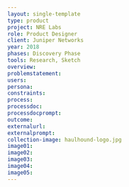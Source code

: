 ```yaml
---
layout: single-template
type: product
project: NRE Labs
role: Product Designer
client: Juniper Networks
year: 2018
phases: Discovery Phase
tools: Research, Sketch
overview:
problemstatement:
users:
persona:
constraints:
process:
processdoc:
processdocprompt:
outcome:
externalurl:
externalprompt:
collection-image: haulhound-logo.jpg
image01:
image02:
image03:
image04:
image05:
---
```

